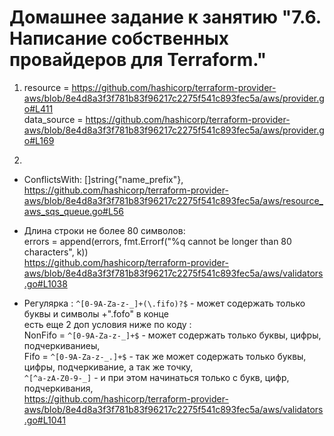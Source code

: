 # Домашнее задание к занятию "7.6. Написание собственных провайдеров для Terraform."

1.  
    resource = https://github.com/hashicorp/terraform-provider-aws/blob/8e4d8a3f3f781b83f96217c2275f541c893fec5a/aws/provider.go#L411  
    data_source = https://github.com/hashicorp/terraform-provider-aws/blob/8e4d8a3f3f781b83f96217c2275f541c893fec5a/aws/provider.go#L169  

2.  
 - 	ConflictsWith: []string{"name_prefix"},  
         https://github.com/hashicorp/terraform-provider-aws/blob/8e4d8a3f3f781b83f96217c2275f541c893fec5a/aws/resource_aws_sqs_queue.go#L56  

 -  Длина строки не более 80  символов:  
         errors = append(errors, fmt.Errorf("%q cannot be longer than 80 characters", k))  
         https://github.com/hashicorp/terraform-provider-aws/blob/8e4d8a3f3f781b83f96217c2275f541c893fec5a/aws/validators.go#L1038  
 -  Регулярка : `^[0-9A-Za-z-_]+(\.fifo)?$` - может содержать только буквы и символы +".fofo" в конце  
                 есть еще 2 доп условия ниже по коду :   
                     NonFifo = `^[0-9A-Za-z-_]+$` - может содержать только буквы, цифры, подчеркиваниеы,   
                     Fifo = `^[0-9A-Za-z-_.]+$` - так же может содержать только буквы, цифры, подчеркивание, а так же точку,   
                            `^[^a-zA-Z0-9-_]` -  и при этом начинаться только с букв, цифр, подчеркивания,  
         https://github.com/hashicorp/terraform-provider-aws/blob/8e4d8a3f3f781b83f96217c2275f541c893fec5a/aws/validators.go#L1041  
